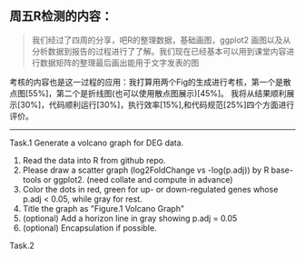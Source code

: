 ## 周五R检测的内容：

> 我们经过了四周的分享，吧R的整理数据，基础画图，ggplot2 画图以及从分析数据到报告的过程进行了了解。我们现在已经基本可以用到课堂内容进行数据矩阵的整理最后画出能用于文字发表的图

考核的内容也是这一过程的应用：我打算用两个Fig的生成进行考核，第一个是散点图[55%]，第二个是折线图(也可以使用散点图展示)[45%]。
我将从结果顺利展示[30%]，代码顺利运行[30%]，执行效率[15%],和代码规范[25%]四个方面进行评价。

--------
Task.1 Generate a volcano graph for DEG data. 
1. Read the data into R from github repo.
2. Please draw a scatter graph (log2FoldChange vs -log(p.adj)) by R base-tools or ggplot2. (need collate and compute in advance)
3. Color the dots in red, green for up- or down-regulated genes whose p.adj < 0.05, while gray for rest.
4. Title the graph as "Figure.1 Volcano Graph"
5. (optional) Add a horizon line in gray showing p.adj = 0.05
6. (optional) Encapsulation if possible.

Task.2
